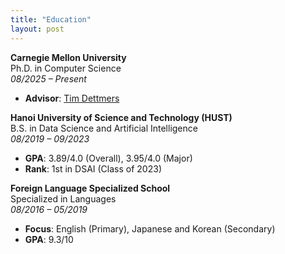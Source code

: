 ```yaml
---
title: "Education"
layout: post
---
```


**Carnegie Mellon University**  
Ph.D. in Computer Science  
*08/2025 – Present*
* **Advisor**: [Tim Dettmers](https://timdettmers.com/about/)

**Hanoi University of Science and Technology (HUST)**  
B.S. in Data Science and Artificial Intelligence  
*08/2019 – 09/2023*
* **GPA**: 3.89/4.0 (Overall), 3.95/4.0 (Major)  
* **Rank**: 1st in DSAI (Class of 2023)  

**Foreign Language Specialized School**  
Specialized in Languages  
*08/2016 – 05/2019*
* **Focus**: English (Primary), Japanese and Korean (Secondary)  
* **GPA**: 9.3/10

